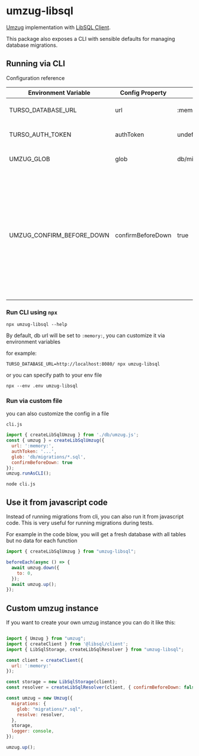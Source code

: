 
# umzug-libsql

[Umzug](https://github.com/sequelize/umzug) implementation with [LibSQL Client](https://github.com/tursodatabase/libsql-client-ts).

This package also exposes a CLI with sensible defaults for managing database migrations.

## Running via CLI

Configuration reference

| Environment Variable | Config Property | Default | Description |
|----------------------|-----------------|---------|-------------|
| TURSO_DATABASE_URL | url | :memory: | The database URL for LibSQL |
| TURSO_AUTH_TOKEN | authToken | undefined | Authentication token for the database |
| UMZUG_GLOB | glob | db/migrations/*.sql | Glob pattern for migration files |
| UMZUG_CONFIRM_BEFORE_DOWN | confirmBeforeDown | true | Whether to be asked for confirmation before running down migrations. With you're running multiple down migrations in a single command, it will execute all down migrations after confirmation |


### Run CLI using `npx`

```shell
npx umzug-libsql --help
```

By default, db url will be set to `:memory:`, you can customize it via environment variables

for example:

```shell
TURSO_DATABASE_URL=http://localhost:8080/ npx umzug-libsql
```

or you can specify path to your env file

```shell
npx --env .env umzug-libsql
```

### Run via custom file

you can also customize the config in a file

`cli.js`

```js
import { createLibSqlUmzug } from './db/umzug.js';
const { umzug } = createLibSqlUmzug({
  url: ':memory:',
  authToken: '...',
  glob: 'db/migrations/*.sql',
  confirmBeforeDown: true
});
umzug.runAsCLI();
```

```shell
node cli.js
```



## Use it from javascript code

Instead of running migrations from cli, you can also run it from javascript code. This is very useful for running migrations during tests.

For example in the code blow, you will get a fresh database with all tables but no data for each function

```js
import { createLibSqlUmzug } from "umzug-libsql";

beforeEach(async () => {
  await umzug.down({
    to: 0,
  });
  await umzug.up();
});
```

## Custom umzug instance

If you want to create your own umzug instance you can do it like this:

```js

import { Umzug } from "umzug";
import { createClient } from '@libsql/client';
import { LibSqlStorage, createLibSqlResolver } from "umzug-libsql";

const client = createClient({
  url: ':memory:'
});

const storage = new LibSqlStorage(client);
const resolver = createLibSqlResolver(client, { confirmBeforeDown: false });

const umzug = new Umzug({
  migrations: {
    glob: "migrations/*.sql",
    resolve: resolver,
  },
  storage,
  logger: console,
});

umzug.up();

```
